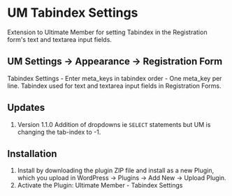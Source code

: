 # UM Tabindex Settings
Extension to Ultimate Member for setting Tabindex in the Registration form's text and textarea input fields.

## UM Settings -> Appearance -> Registration Form
Tabindex Settings - Enter meta_keys in tabindex order - One meta_key per line. Tabindex used for text and textarea input fields in Registration Forms.

## Updates
1. Version 1.1.0 Addition of dropdowns ie <code>SELECT</code> statements but UM is changing the tab-index to -1.

## Installation
1. Install by downloading the plugin ZIP file and install as a new Plugin, which you upload in WordPress -> Plugins -> Add New -> Upload Plugin.
2. Activate the Plugin: Ultimate Member - Tabindex Settings
